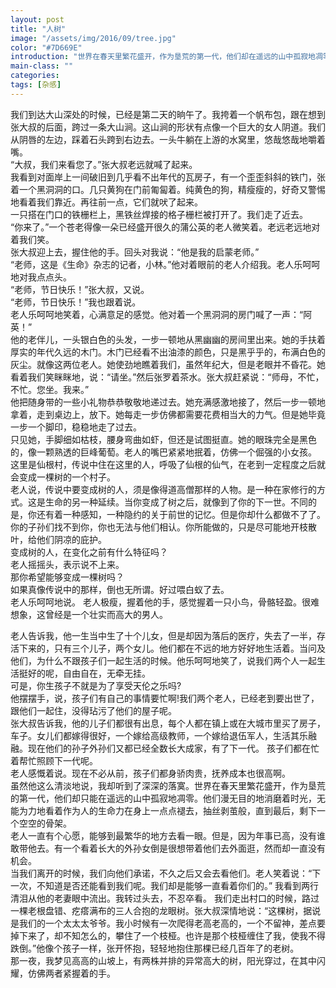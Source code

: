 ```yaml
---
layout: post
title: "人树"
image: "/assets/img/2016/09/tree.jpg"
color: "#7D669E"
introduction: "世界在春天里繁花盛开，作为垦荒的第一代，他们却在遥远的山中孤寂地凋零。"
main-class: ""
categories: 
tags: [杂感]
---
```

我们到达大山深处的时候，已经是第二天的晌午了。我挎着一个帆布包，跟在想到张大叔的后面，跨过一条大山涧。这山涧的形状有点像一个巨大的女人阴道。我们从阴唇的左边，踩着石头跨到右边去。一头牛躺在上游的水窝里，悠哉悠哉地嚼着嘴。  
“大叔，我们来看您了。”张大叔老远就喊了起来。  
我看到对面岸上一间破旧到几乎看不出年代的瓦房子，有一个歪歪斜斜的铁门，张着一个黑洞洞的口。几只黄狗在门前匍匐着。纯黄色的狗，精瘦瘦的，好奇又警惕地看着我们靠近。再往前一点，它们就吠了起来。  
一只搭在门口的铁栅栏上，黑铁丝焊接的格子栅栏被打开了。我们走了近去。  
“你来了。”一个苍老得像一朵已经盛开很久的蒲公英的老人微笑着。老远老远地对着我们笑。  
张大叔迎上去，握住他的手。回头对我说：“他是我的启蒙老师。”  
“老师，这是《生命》杂志的记者，小林。”他对着眼前的老人介绍我。老人乐呵呵地对我点点头。  
“老师，节日快乐！”张大叔，又说。  
“老师，节日快乐！”我也跟着说。  
老人乐呵呵地笑着，心满意足的感觉。他对着一个黑洞洞的房门喊了一声：“阿英！”  
他的老伴儿，一头银白色的头发，一步一顿地从黑幽幽的房间里出来。她的手扶着厚实的年代久远的木门。木门已经看不出油漆的颜色，只是黑乎乎的，布满白色的灰尘。就像这两位老人。她使劲地瞧着我们，虽然年纪大，但是老眼并不昏花。她看着我们笑眯眯地，说：“请坐。”然后张罗着茶水。张大叔赶紧说：“师母，不忙，不忙。您坐。我来。”  
他把随身带的一些小礼物恭恭敬敬地递过去。她充满感激地接了，然后一步一顿地拿着，走到桌边上，放下。她每走一步仿佛都需要花费相当大的力气。但是她毕竟一步一个脚印，稳稳地走了过去。  
只见她，手脚细如枯枝，腰身弯曲如虾，但还是试图挺直。她的眼珠完全是黑色的，像一颗熟透的巨峰葡萄。老人的嘴巴紧紧地抿着，仿佛一个倔强的小女孩。  
这里是仙根村，传说中住在这里的人，呼吸了仙根的仙气，在老到一定程度之后就会变成一棵树的一个村子。    
老人说，传说中要变成树的人，须是像得道高僧那样的人物。是一种在家修行的方式。这是生命的另一种延续。当你变成了树之后，就像到了你的下一世。不同的是，你还有着一种感知，一种隐约的关于前世的记忆。但是你却什么都做不了了。你的子孙们找不到你，你也无法与他们相认。你所能做的，只是尽可能地开枝散叶，给他们阴凉的庇护。  
变成树的人，在变化之前有什么特征吗？  
老人摇摇头，表示说不上来。  
那你希望能够变成一棵树吗？  
如果真像传说中的那样，倒也无所谓。好过喂白蚁了去。  
老人乐呵呵地说。
老人极瘦，握着他的手，感觉握着一只小鸟，骨骼轻盈。很难想象，这曾经是一个壮实而高大的男人。  

老人告诉我，他一生当中生了十个儿女，但是却因为落后的医疗，失去了一半，存活下来的，只有三个儿子，两个女儿。他们都在不远的地方好好地生活着。当问及他们，为什么不跟孩子们一起生活的时候。他乐呵呵地笑了，说我们两个人一起生活挺好的呢，自由自在，无牵无挂。  
可是，你生孩子不就是为了享受天伦之乐吗?  
他摆摆手，说，孩子们有自己的事情要忙啊!我们两个老人，已经老到要出世了，跟他们一起住，没得玷污了他们的屋子呢。  
张大叔告诉我，他的儿子们都很有出息，每个人都在镇上或在大城市里买了房子，车子。女儿们都嫁得很好，一个嫁给高级教师，一个嫁给退伍军人，生活其乐融融。现在他们的孙子外孙们又都已经全数长大成家，有了下一代。
孩子们都在忙着帮忙照顾下一代呢。  
老人感慨着说。现在不必从前，孩子们都身骄肉贵，抚养成本也很高啊。  
虽然他这么清淡地说，我却听到了深深的落寞。世界在春天里繁花盛开，作为垦荒的第一代，他们却只能在遥远的山中孤寂地凋零。他们漫无目的地消磨着时光，无能为力地看着作为人的生命力在身上一点点褪去，抽丝剥茧般，直到最后，剩下一个空空的骨架。  
老人一直有个心愿，能够到最繁华的地方去看一眼。但是，因为年事已高，没有谁敢带他去。有一个看着长大的外孙女倒是很想带着他们去外面逛，然而却一直没有机会。  
当我们离开的时候，我们向他们承诺，不久之后又会去看他们。老人笑着说：“下一次，不知道是否还能看到我们呢。我们却是能够一直看着你们的。”  我看到两行清泪从他的老妻眼中流出。我转过头去，不忍卒看。
我们走出村口的时候，路过一棵老根盘错、疙瘩满布的三人合抱的龙眼树。张大叔深情地说：“这棵树，据说是我们的一个太太太爷爷。我小时候有一次爬得老高老高的，一个不留神，差点要掉下来了，却不知怎么的，攀住了一个枝桠。也许是那个枝桠缠住了我，使我不得跌倒。”他像个孩子一样，张开怀抱，轻轻地抱住那棵已经几百年了的老树。  
那一夜，我梦见高高的山坡上，有两株并排的异常高大的树，阳光穿过，在其中闪耀，仿佛两者紧握着的手。  

